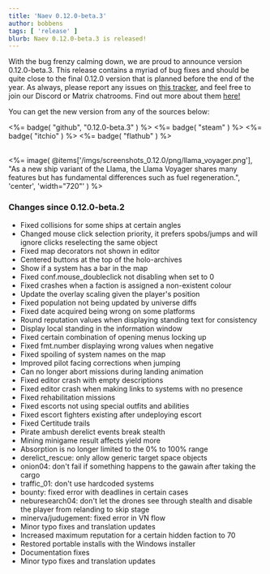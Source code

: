```yaml
---
title: 'Naev 0.12.0-beta.3'
author: bobbens
tags: [ 'release' ]
blurb: Naev 0.12.0-beta.3 is released!
---
```


With the bug frenzy calming down, we are proud to announce version 0.12.0-beta.3.
This release contains a myriad of bug fixes and should be quite close to the final 0.12.0 version that is planned before the end of the year.
As always, please report any issues on [this tracker](https://github.com/naev/naev/issues),
and feel free to join our Discord or Matrix chatrooms. Find out more about them [here!](https://naev.org/contact/)

You can get the new version from any of the sources below:

<%= badge( "github", "0.12.0-beta.3" ) %>
<%= badge( "steam" ) %>
<%= badge( "itchio" ) %>
<%= badge( "flathub" ) %>

<br>
<%= image( @items['/imgs/screenshots_0.12.0/png/llama_voyager.png'], "As a new ship variant of the Llama, the Llama Voyager shares many features but has fundamental differences such as fuel regeneration.", 'center', 'width="720"' ) %>

### Changes since 0.12.0-beta.2
* Fixed collisions for some ships at certain angles
* Changed mouse click selection priority, it prefers spobs/jumps and will ignore clicks reselecting the same object
* Fixed map decorators not shown in editor
* Centered buttons at the top of the holo-archives
* Show if a system has a bar in the map
* Fixed conf.mouse_doubleclick not disabling when set to 0
* Fixed crashes when a faction is assigned a non-existent colour
* Update the overlay scaling given the player's position
* Fixed population not being updated by universe diffs
* Fixed date acquired being wrong on some platforms
* Round reputation values when displaying standing text for consistency
* Display local standing in the information window
* Fixed certain combination of opening menus locking up
* Fixed fmt.number displaying wrong values when negative
* Fixed spoiling of system names on the map
* Improved pilot facing corrections when jumping
* Can no longer abort missions during landing animation
* Fixed editor crash with empty descriptions
* Fixed editor crash when making links to systems with no presence
* Fixed rehabilitation missions
* Fixed escorts not using special outfits and abilities
* Fixed escort fighters existing after undeploying escort
* Fixed Certitude trails
* Pirate ambush derelict events break stealth
* Mining minigame result affects yield more
* Absorption is no longer limited to the 0% to 100% range
* derelict_rescue: only allow generic target space objects
* onion04: don't fail if something happens to the gawain after taking the cargo
* traffic_01: don't use hardcoded systems
* bounty: fixed error with deadlines in certain cases
* neburesearch04: don't let the drones see through stealth and disable the player from relanding to skip stage
* minerva/judugement: fixed error in VN flow
* Minor typo fixes and translation updates
* Increased maximum reputation for a certain hidden faction to 70
* Restored portable installs with the Windows installer
* Documentation fixes
* Minor typo fixes and translation updates

